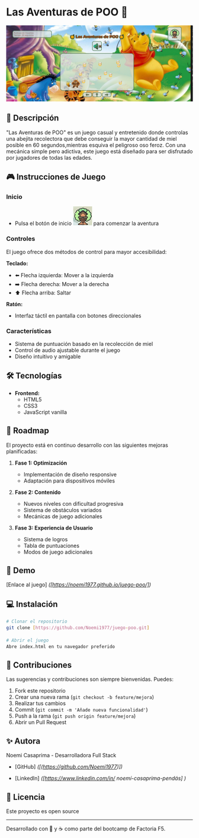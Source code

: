 # Las Aventuras de POO 🐝

![Game Screenshot](./public/img/imgReadme.png)

## 📌 Descripción

"Las Aventuras de POO" es un juego casual y entretenido donde controlas una abejita recolectora que debe conseguir la mayor cantidad de miel posible en 60 segundos,mientras esquiva el peligroso oso feroz. Con una mecánica simple pero adictiva, este juego está diseñado para ser disfrutado por jugadores de todas las edades.

## 🎮 Instrucciones de Juego

### Inicio

- Pulsa el botón de inicio ![Start Button](./public/img/casitaReadme.png) para comenzar la aventura

### Controles

El juego ofrece dos métodos de control para mayor accesibilidad:

**Teclado:**

- ⬅️ Flecha izquierda: Mover a la izquierda
- ➡️ Flecha derecha: Mover a la derecha
- ⬆️ Flecha arriba: Saltar

**Ratón:**

- Interfaz táctil en pantalla con botones direccionales

### Características

- Sistema de puntuación basado en la recolección de miel
- Control de audio ajustable durante el juego
- Diseño intuitivo y amigable

## 🛠️ Tecnologías

- **Frontend:**
  - HTML5
  - CSS3
  - JavaScript vanilla

## 🚀 Roadmap

El proyecto está en continuo desarrollo con las siguientes mejoras planificadas:

1. **Fase 1: Optimización**
   - Implementación de diseño responsive
   - Adaptación para dispositivos móviles

2. **Fase 2: Contenido**
   - Nuevos niveles con dificultad progresiva
   - Sistema de obstáculos variados
   - Mecánicas de juego adicionales

3. **Fase 3: Experiencia de Usuario**
   - Sistema de logros
   - Tabla de puntuaciones
   - Modos de juego adicionales

## 👾 Demo

[Enlace al juego] *([https://noemi1977.github.io/juego-poo/])*

## 💻 Instalación

```bash
# Clonar el repositorio
git clone [https://github.com/Noemi1977/juego-poo.git]

# Abrir el juego
Abre index.html en tu navegador preferido
```

## 🤝 Contribuciones

Las sugerencias y contribuciones son siempre bienvenidas.
Puedes:

1. Fork este repositorio
2. Crear una nueva rama (`git checkout -b feature/mejora`)
3. Realizar tus cambios
4. Commit (`git commit -m 'Añade nueva funcionalidad'`)
5. Push a la rama (`git push origin feature/mejora`)
6. Abrir un Pull Request

## ✨ Autora

Noemi Casaprima - Desarrolladora Full Stack

- [GitHub] *([(https://github.com/Noemi1977)])*

- [LinkedIn] *([https://www.linkedin.com/in/
noemí-casaprima-pendás]
)*

## 📝 Licencia

Este proyecto es open source

---

Desarrollado con 💖 y ☕ como parte del bootcamp de Factoria F5.
